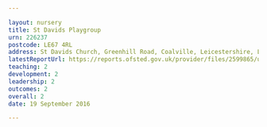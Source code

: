 ```yaml
---

layout: nursery
title: St Davids Playgroup
urn: 226237
postcode: LE67 4RL
address: St Davids Church, Greenhill Road, Coalville, Leicestershire, LE67 4RL
latestReportUrl: https://reports.ofsted.gov.uk/provider/files/2599865/urn/226237.pdf
teaching: 2
development: 2
leadership: 2
outcomes: 2
overall: 2
date: 19 September 2016

---
```

